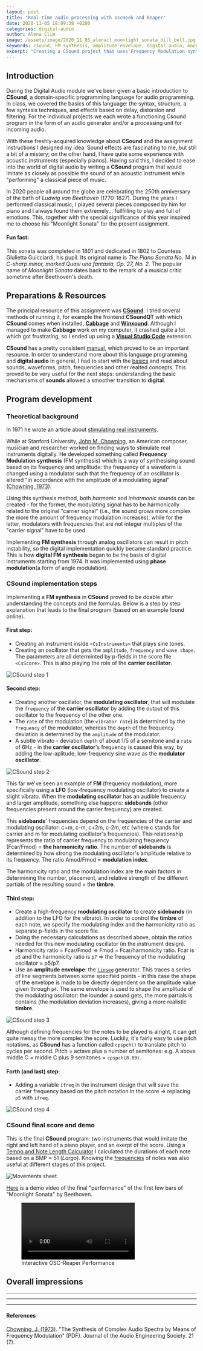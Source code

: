 ```yaml
---
layout: post
title: "Real-time audio processing with oscHook and Reaper"
date: 2020-11-05 18:09:38 +0200
categories: digital-audio
author: Alena Clim
image: /assets/image/2020_11_05_alenacl_moonlight_sonata_bill_bell.jpg
keywords: csound, FM synthesis, amplitude envelope, digital audio, moonlight sonata
excerpt: "Creating a CSound project that uses Frequency Modulation synthesis (carrier and modulating oscillator) and "plays" the first few bars of the Moonlight Sonata by Beethoven based on a score."
---
```


## Introduction

During the Digital Audio module we've been given a basic introduction to __CSound__, a domain-specific programming language for audio programming. In class, we covered the basics of this language: the syntax, structure, a few syntesis techniques, and effects based on delay, distorsion and filtering. For the individual projects we each wrote a functioning Csound program in the form of an audio generator and/or a processing unit for incoming audio. 

With these freshly-acquired knowledge about __CSound__ and the assignment instructions I designed my idea. Sound effects are fascinating to me, but still a bit of a mistery; on the other hand, I have quite some experience with acoustic instruments (especially pianos). Having said this, I decided to ease into the world of digital audio by writing a __CSound__ program that would imitate as closely as possible the sound of an acoustic instrument while "performing" a classical piece of music. 

In 2020 people all around the globe are celebrating the 250th anniversary of the birth of _Ludwig van Beethoven_ (1770-1827). During the years I performed classical music, I played several pieces composed by him for piano and I always found them extremely... fullfilling to play and full of emotions. This, together with the special significance of this year inspired me to choose his "Moonlight Sonata" for the present assignment. 

#### Fun fact:
This sonata was completed in 1801 and dedicated in 1802 to Countess Giulietta Guicciardi, his pupil. Its original name is _The Piano Sonata No. 14 in C-sharp minor, marked Quasi una fantasia, Op. 27, No. 2_. The popular name of _Moonlight Sonata_ dates back to the remark of a musical critic sometime after Beethoven's death.

## Preparations & Resources

The principal resource of this assignment was [__CSound__](https://csound.com/). I tried several methods of running it, for example the frontend __CSoundQT__ with which __CSound__ comes when installed, [__Cabbage__](https://cabbageaudio.com/) and [__Winxound__](https://mnt.conts.it/winxound/). Although I managed to make __Cabbage__ work on my computer, it crashed quite a lot which got frustrating, so I ended up using a [__Visual Studio Code__](https://marketplace.visualstudio.com/items?itemName=kunstmusik.csound-vscode-plugin) extension. 

__CSound__ has a pretty consistent [manual](https://flossmanual.csound.com/introduction/how-to-use-this-manual), which proved to be an important resource. In order to understand more about this language programming and __digital audio__ in general, I had to start with the [basics](https://flossmanual.csound.com/basics/digital-audio) and read about sounds, waveforms, pitch, frequencies and other realted concepts. This proved to be very useful for the next steps: understanding the basic mechanisms of __sounds__ allowed a smoother transition to __digital__.

## Program development

### Theoretical background

In 1971 he wrote an article about [stimulating real instruments](https://www.aes.org/e-lib/browse.cfm?elib=2220).  

While at Stanford University, [John M. Chowning](https://en.wikipedia.org/wiki/John_Chowning), an American composer, musician and researcher worked on finding ways to stimulate real instruments digitally. He developed something called __Frequency Modulation synthesis__ (FM synthesis) which is a way of synthesising sound based on its frequency and amplitude: the frequency of a waveform is changed using a modulator such that the frequency of an oscillator is altered "in accordance with the amplitude of a modulating signal" ([Chowning, 1973](https://www.aes.org/e-lib/browse.cfm?elib=1954)). 

Using this synthesis method, both _harmonic_ and _inharmonic_ sounds can be created - for the former, the modulating signal has to be harmonically related to the original "carrier signal" (i.e., the sound grows more complex the more the amount of frequency modulation increases), while for the latter, modulators with frequencies that are not integer multiples of the "carrier signal" have to be used. 

Implementing __FM synthesis__ through analog oscillators can result in pitch instability, so the digital implementation quickly became standard practice. This is how __digital FM synthesis__ began to be the basis of digital instruments starting from 1974. It was implemented using __phase modulation__(a form of angle modulation). 

### CSound implementation steps

Implementing a __FM synthesis__ in __CSound__ proved to be doable after understanding the concepts and the formulas. Below is a step by step explanation that leads to the final program (based on an example found online).

#### First step: 

* Creating an instrument inside `<CsInstruments>` that plays sine tones.
* Creating an oscillator that gets the `amplitude`, `frequency` and `wave shape`. The parameters are all determinted by p-fields in the score file `<CsScore>`. This is also playing the role of the __carrier oscillator__.

![CSound step 1](/assets/image/2020_11_05_alenacl_step1.png)


#### Second step:

* Creating another oscillator, the __modulating oscillator__, that will modulate the `frequency` of the __carrier oscillator__ by adding the output of this oscillator to the frequency of the other one.
* The `rate` of the modulation (the `vibrator rate`) is determined by the `frequency` of the modulator, whereas the `depth` of the frequency deviation is determined by the `amplitude` of the modulator. 
* A subtle vibrato - deviation `depth` of about 1/5 of a semitone and a `rate` of 6Hz - in the __carrier oscillator__'s frequency is caused this way, by adding the low-aplitude, low-frequency sine wave as the __modulator oscillator__.

![CSound step 2](/assets/image/2020_11_05_alenacl_step2.png)

This far we've seen an example of __FM__ (frequency modulation), more specifically using a __LFO__ (low-frequency modulating oscillator) to create a slight vibrato. When the __modulating oscillator__ has an audible frequency and larger amplitude, something else happens: __sidebands__ (other frequencies present around the carrier frequency) are created. 

This __sidebands__' frequencies depend on the frequencies of the carrier and modulating oscillator: c+m, c-m, c+2m, c-2m, etc (where c stands for carrier and m for modulating oscillator's frequencies). This relationship represents the ratio of carrier frequency to modulating frequency (Fcar/Fmod) = __the harmonicity ratio__. 
The number of __sidebands__ is determined by how strong the modulating oscillator's amplitude relative to its frequency. The ratio Amod/Fmod = __modulation index__.

The harmonicity ratio and the modulation index are the main factors in determining the number, placement, and relative strength of the different partials of the resulting sound = the __timbre__. 


#### Third step:

* Create a high-frequency __modulating oscillator__ to create __sidebands__ (in addition to the LFO for the vibrato). In order to control the __timbre__ of each note, we specify the modulating index and the harmonicity ratio as separate p-fields in the score file.
* Doing the necessary calculations as described above, obtain the ratios needed for this new modulating oscillator (in the instrument design). 
* Harmonicity ratio = Fcar/Fmod => Fmod = Fcar/harmonicity ratio. Fcar is `p5` and the harmonicity ratio is `p7` => the frequency of the modulating oscillator = p5/p7. 
* Use an __amplitude envelope__: the [`linseg`](http://www.csounds.com/manual/html/linseg.html) generator. This traces a series of line segments between some specified points - in this case the shape of the envelope is made to be directly dependent on the amplitude value given through `p4`. The same envelope is used to shape the amplitude of the modulating oscillator: the lounder a sound gets, the more partials is contains (the modulation deviation increases), giving a more realistic __timbre__. 

![CSound step 3](/assets/image/2020_11_05_alenacl_step3.png)

Although defining frequencies for the notes to be played is alright, it can get quite messy the more complex the score. Luckily, it's fairly easy to use pitch notations, as __CSound__ has a function called `cpspch()` to translate pitch to cycles per second. Pitch = actave plus a number of semitones: e.g. A above middle C = middle C plus 9 semitones = `cpspch(8.09)`.

#### Forth (and last) step:

* Adding a variable `ifreq` in the instrument design that will save the carrier frequency based on the pitch notation in the score => replacing `p5` with `ifreq`. 

![CSound step 4](/assets/image/2020_11_05_alenacl_step4.png)


### CSound final score and demo

This is the final __CSound__ program: two instruments that would imitate the right and left hand of a piano player, and an exerpt of the score. Using a [Tempo and Note Length Calculator](http://www.harmoniccycle.com/hc/music-07-tempo_and_note_length.htm) I calculated the durations of each note based on a BMP = 51 (_Largo_). Knowing the [frequencies](https://pages.mtu.edu/~suits/notefreqs.html) of notes was also useful at different stages of this project. 

![Movements sheet.](/assets/image/2020_10_16_alena_sheet.jpg)

[Here]() is a demo video of the final "performance" of the first few bars of "Moonlight Sonata" by Beethoven. 

<figure style="float: none">
  <video width="auto" controls>
    <source src="https://drive.google.com/uc?&id=1HPjX4_uwv2OOuDzTGMNiSalQZszaIugw" type='video/mp4'>
  </video>
  <figcaption>Interactive OSC-Reaper Performance</figcaption>
</figure>

## Overall impressions
---
---
---


#### References

[Chowning, J. (1973)](https://www.aes.org/e-lib/browse.cfm?elib=1954). "The Synthesis of Complex Audio Spectra by Means of Frequency Modulation" (PDF). Journal of the Audio Engineering Society. 21 (7).
